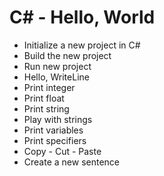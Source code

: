 # C# - Hello, World

- Initialize a new project in C#
- Build the new project
- Run new project
- Hello, WriteLine
- Print integer
- Print float
- Print string
- Play with strings
- Print variables
- Print specifiers
- Copy - Cut - Paste
- Create a new sentence